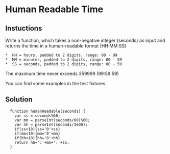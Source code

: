 # Human Readable Time

## Instuctions

  Write a function, which takes a non-negative integer (seconds) as input and returns the time in a human-readable format (HH:MM:SS)

    *  HH = hours, padded to 2 digits, range: 00 - 99
    *  MM = minutes, padded to 2 digits, range: 00 - 59
    *  SS = seconds, padded to 2 digits, range: 00 - 59

  The maximum time never exceeds 359999 (99:59:59)

  You can find some examples in the test fixtures.
    
    
## Solution

```
  function humanReadable(seconds) {
    var ss = seconds%60;
    var mm = parseInt(seconds/60)%60;
    var hh = parseInt(seconds/3600);
    if(ss<10){ss='0'+ss}
    if(mm<10){mm='0'+mm}
    if(hh<10){hh='0'+hh}
    return hh+':'+mm+':'+ss;
  }
```

